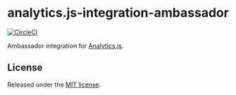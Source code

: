 # analytics.js-integration-ambassador
[![CircleCI](https://circleci.com/gh/segment-integrations/analytics.js-integration-ambassador.svg?style=svg)](https://circleci.com/gh/segment-integrations/analytics.js-integration-ambassador)

Ambassador integration for [Analytics.js][].

## License

Released under the [MIT license](LICENSE).


[Analytics.js]: https://segment.com/docs/libraries/analytics.js/
[ci-link]: https://circleci.com/gh/segment-integrations/analytics.js-integration-ambassador
[ci-badge]: https://circleci.com/gh/segment-integrations/analytics.js-integration-ambassador.svg?style=svg
